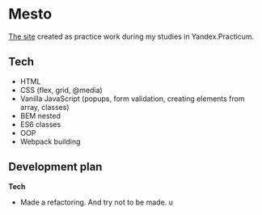 # Mesto

[The site](https://artem-chumak.github.io/mesto/) created as practice work during my studies in Yandex.Practicum.

## Tech

* HTML
* CSS (flex, grid, @media)
* Vanilla JavaScript (popups, form validation, creating elements from array, classes)
* BEM nested
* ES6 classes
* OOP
* Webpack building

## Development plan

**Tech**

* Made a refactoring. And try not to be made. u
